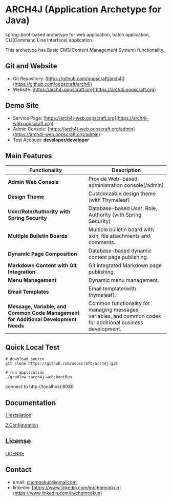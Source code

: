 # ARCH4J (Application Archetype for Java) 

spring-boot-based archetype for web application, batch application, CLI(Command Line Interface) application.

This archetype has Basic CMS(Content Management System) functionality.

## Git and Website

* Git Repository: [https://github.com/oopscraft/arch4j](https://github.com/oopscraft/arch4j)
* Website: [https://arch4j.oopscraft.org](https://arch4j.oopscraft.org)

## Demo Site

* Service Page: [https://arch4j-web.oopscraft.org](https://arch4j-web.oopscraft.org)
* Admin Console: [https://arch4j-web.oopscraft.org/admin](https://arch4j-web.oopscraft.org/admin)
* Test Account: **developer/developer**

## Main Features

| Functionality                                                                      | Description                                                                                                  |
|------------------------------------------------------------------------------------|--------------------------------------------------------------------------------------------------------------|
| **Admin Web Console**                                                              | Provide Web-based administration console(/admin)                                                             |
| **Design Theme**                                                                   | Customizable design theme (with Thymeleaf)                                                                   |
| **User/Role/Authority with Spring Security**                                       | Database-based User, Role, Authority (with Spring Security)                                                  |
| **Multiple Bulletin Boards**                                                       | Multiple bulletin board with skin, file attachments and comments.                                            |
| **Dynamic Page Composition**                                                       | Database-based dynamic content page publishing.                                                              |
| **Markdown Content with Git Integration**                                          | Git integrated Markdown page publishing.                                                                     |
| **Menu Management**                                                                | Dynamic menu management.                                                                                     |
| **Email Templates**                                                                | Email template(with thymeleaf).                                                                              |
| **Message, Variable, and Common Code Management for Additional Development Needs** | Common functionality for managing messages, variables, and common codes for additional business development. |


## Quick Local Test

```shell
# download source
git clone https://github.com/oopscraft/arch4j.git

# run application
./gradlew :arch4j-web:bootRun

```
connect to http://localhost:8080


## Documentation

[1.Installation](doc/01.installation/index.md)

[2.Configuration](doc/02.configuration/index.md)


## License

[LICENSE](LICENSE)


## Contact
* email: [chomookun@gmailcom](mailto:chomookun@gmail.com)
* linkedin: [https://www.linkedin.com/in/chomookun](https://www.linkedin.com/in/chomookun)
